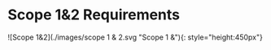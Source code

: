 # Scope 1&2 Requirements 

![Scope 1&2](./images/scope 1 & 2.svg "Scope 1 &"){: style="height:450px"}